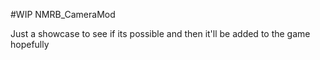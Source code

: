 #WIP  NMRB_CameraMod


Just a showcase to see if its possible and then it'll be added to the game hopefully
